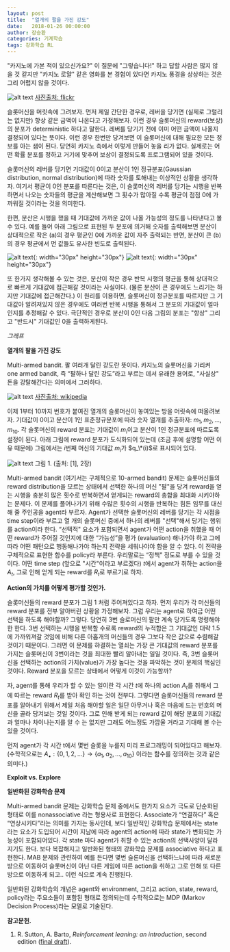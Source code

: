 ```yaml
---
layout: post
title:  "열개의 팔을 가진 강도"
date:   2018-01-26 00:00:00
author: 장승환
categories: 기계학습
tags: 강화학습 RL
---
```


"카지노에 가본 적이 있으신가요?" 이 질문에 "그렇습니다!" 하고 답할 사람은 많지 않을 것 같지만 "카지노 로얄"  같은 영화를 본 경험이 있다면 카지노 풍경을 상상하는 것은 그리 어렵지 않을 것이다. 

![alt text](https://cveai.github.io/assets/casino.jpg "Casino Royale")
[사진출처: flickr](https://www.flickr.com/photos/prayitnophotography/4464000634)

슬롯머신을 머릿속에 그려보자. 먼저 제일 간단한 경우로, 레버을 당기면 (실제로 그럴리는 없지만) 항상 같은 금액이 나온다고 가정해보자. 이런 경우 슬롯머신의 reward(보상)의 분포가 deterministic 하다고 말한다. 레버를 당기기 전에 이미 어떤 금액이 나올지 결정되어 있다는 뜻이다. 이런 경우 한번만 당겨보면 이 슬롯머신에 대해 필요한 모든 정보를 아는 샘이 된다. 당연히 카지노 측에서 이렇게 만들어 놓을 리가 없다. 실제로는 어떤 확률 분포를 정하고 거기에 맞추어 보상이 결정되도록 프로그램되어 있을 것이다.

슬롯머신의 레버를 당기면  기대값이 0이고 분산이 1인 정규분포(Gaussian distribution, normal distribution)에 따라 숫자를 토해내는 이상적인 상황을 생각하자. 여기서 평균이 0인 분포를 따른다는 것은, 이 슬롯머신의 레버를 당기는 시행을 반복하면서 나오는 숫자들의 평균을 계산해보면 그 횟수가 많아질 수록 평균이 점점 0에 가까워질 것이라는 것을 의미한다. 

한편, 분산은 시행을 했을 때 기대값에 가까운 값이 나올 가능성의 정도를 나타낸다고 볼 수 있다. 예를 들어 아래 그림으로 표현된 두 분포에 의거해 숫자를 출력해보면 분산이 상대적으로 작은 (a)의 경우 평균인 0에 가까운 값이 자주 출력되는 반면, 분산이 큰 (b)의 경우 평균에서 먼 값들도 유사한 빈도로 출력된다.

![alt text](https://cveai.github.io/assets/var_small.jpeg "small variance"){: width="30px" height="30px"}
![alt text](https://cveai.github.io/assets/var_large.jpeg "large variance"){: width="30px" height="30px"}
 
또 한가지 생각해볼 수 있는 것은, 분산이 작은 경우 반복 시행의 평균을 통해 상대적으로 빠르게 기대값에 접근해갈 것이라는 사실이다. (물론 분산이 큰 경우에도 느리기는 하지만 기대값에 접근해간다.) 이 원리를 이용하면, 슬롯머신이 정규분포를 따르지만 그 기대값아 알려져있지 않은 경우에도 여러번 반복 시행을 통해서 그 분포의 기대값이 얼마인지를 추정해갈 수 있다. 극단적인 경우로 분산이 0인 다음 그림의 분포는 "항상" 그리고 "반드시" 기대값인 0을 출력하게된다.

*그래프*

**열개의 팔을 가진 강도**

Multi-armed bandit. 팔 여러개 달린 강도란 뜻이다. 카지노의 슬롯머신을 가리켜 one armed bandit, 즉 “팔하나 달린 강도”라고 부르는 데서 유래한 용어로, "사실상" 돈을 강탈해간다는 의미에서 그러하다. 

![alt text](https://cveai.github.io/assets/one-armed-bandit.jpg "One-armed banit")
[사진출처: wikipedia](https://commons.wikimedia.org/wiki/File:One-Armed_Bandits_at_Stockmen%27s_Hotel,_Elko,_Nevada_(83581).jpg)

이제 1부터 10까지 번호가 붙여진 열개의 슬롯머신이 놓여있는 방을 머릿속에 떠올려보자. 기대값이 0이고 분산이 1인 표준정규분포에 따라 숫자 열개를 추출하자: $m_1, m_2, \ldots, m_{10}$. 각 슬롯머신의 reward 분포는 기대값이 $m_i$이고 분산이 1인 정규분포에 따르도록 설정이 된다. 아래 그림에 reward 분포가 도식화되어 있는데 (조금 후에 설명할 어떤 이유 때문에) 그림에서는 $i$번째 머신의 기대값 $m_i$가 $q_\*(i)$로 표시되어 있다.

![alt text](https://cveai.github.io/assets/rew-dist.png "reward distribution")
그림 1. (출처: [1], 2장)

Multi-armed bandit (여기서는 구체적으로 10-armed bandit) 문제는 슬롯머신들의 reward distribution을 모르는 상태에서 선택한 하나의 머신 "팔"을 당겨 reward을 얻는 시행을 충분히 많은 횟수로 반복하면서 얻게되는 reward의 총합을 최대화 시키야하는 문제다. 이 문제를 풀어나가기 위해 수많은 횟수의 시행을 반복하는 힘든 임무를 대신해 줄 주인공을 agent라 부르자. Agent가 선택한 슬롯머신의 레버를 당기는 각 시점을 time step이라 부르고 열 개의 슬롯머신 중에서 하나의 레버를 "선택"해서 당기는 행위를 action이라 한다. “선택적" 요소가 포함되면서 agent가 어떤 action을 취했을 때 어떤 reward가 주어질 것인지에 대한 “가능성”을 평가 (evaluation) 해나가야 하고 그에 따라 어떤 패턴으로 행동해나가야 하는지 전략을 세워나야야 함을 알 수 있다. 이 전략을 구체적으로 표현한 함수를 policy라 부른다. 우리말로는 “정책” 정도로 부를 수 있을 것이다. 어떤 time step (앞으로 "시간"이라고 부르겠다) $t$에서 agent가 취하는 action을 $A_t$, 그로 인해 얻게 되는 reward를 $R_t$로 부르기로 하자. 

**Action의 가치를 어떻게 평가할 것인가.**

슬롯머신들의 reward 분포가 그림 1 처럼 주어져있다고 하자. 먼저 우리가 각 머신들의 reward 분포를 전부 알아버린 상황을 가정해보자. 그럼 우리는 agent로 하여금 어떤 선택을 하도록 해야할까? 그렇다. 당연히 3번 슬로머신의 팔만 계속 당기도록 명령해야한 한다. 3번 선택하는 시행을 반복할 수로록 reward의 누적합은 그 기대값인 대략 1.5에 가까워져갈 것임에 비해 다른 아홉개의 머신들의 경우 그보다 작은 값으로 수렴해갈 것이기 때문이다. 그러면 이 문제를 햐결하는 열쇠는 가장 큰 기대값의 reward 분포를 가지는 슬롯머신이 3번이라는 것을 최대한 빨리 알아내는 일일 것이다. 즉, 3번 슬롯머신을 선택하는 action의 가치(value)가 가장 높다는 것을 파악하는 것이 문제의 핵심인 것이다. Reward 분포을 모르는 상태에서 어떻게 이것이 가능할까?

자, agent를 통해 우리가 할 수 있는 일이란 각 시간 $t$에 하나의 action $A_t$를 취해서 그에 따르는 reward $R_t$를 받아 확인 하는 것이 전부다. 그렇다면 슬롯머신들의 reward 분포를 알아내기 위해서 제일 처음 해야할 일은 일단 아무거나 혹은 마음에 드는 번호의 머신을 골라 당겨보는 것일 것이다. 그로 인해 받게 되는 reward 값이 해당 분포의 기대값과 얼마나 차이나는지를 알 수 는 없지만 그래도 어느정도 가깝울 거라고 기대해 볼 수는 있을 것이다.

먼저 agent가 각 시간 t에서 몇번 슬롯을 누를지 미리 프로그래밍이 되어있다고 해보자. (수학적으로는 $A_\bullet: \{0, 1, 2, \ldots\} \rightarrow \{a_1,a_2, \ldots ,a_{10}\}$ 이라는 함수를 정의하는 것과 같은 의미다.)




**Exploit vs. Explore**



**일반화된 강화학습 문제**

Multi-armed bandit 문제는 강화학습 문제 중에서도 한가지 요소가 극도로 단순화된 형태로 이를 nonassociative 라는 형용사로 표현한다. Associate가 “연결하다” 혹은 “연상시키다”라는 의미를 가지는 동사인데, 보다 일반적인 강화학습 문제에서는 state라는 요소가 도입되어 시간이 지남에 따라 agent의 action에 따라 state가 변화되는 가능성이 포함되어있다. 각 state 마다 agent가 취할 수 있는 action의 선택사양이 달라지기도 한다. 보다 복잡해지고 일반화된 형태의 강화학습 문제를 associative 하다고 표현한다. MAB 문제와 관련하여 예를 든다면 몇번 슬론머신을 선택하느냐에 따라 새로운 방으로 이동하여 슬롯머신이 아닌 다른 게임에 따른 action을 취하고 그로 인해 또 다른 방으로 이동하게 되고.. 이런 식으로 계속 진행된다.

일반화된 강화학습의 개념은 agent와 environment, 그리고 action, state, reward, policy라는 주요소들이 포함된 형태로 정의되는데 수학적으로는 MDP (Markov Decision Process)라는 모델로 기술된다. 

**참고문헌.**
1.  R. Sutton, A. Barto, *Reinforcement leaning: an introduction*, second edition ([final draft](http://incompleteideas.net/book/the-book-2nd.html)).
